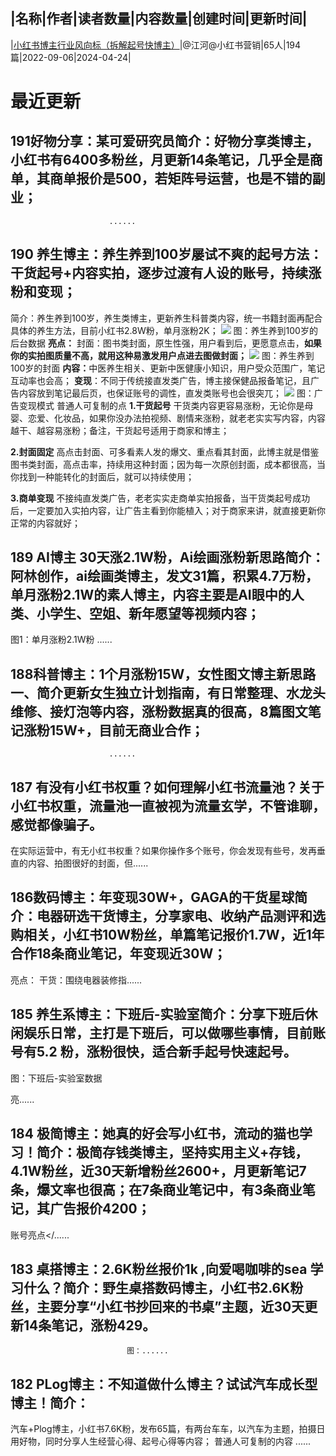 |名称|作者|读者数量|内容数量|创建时间|更新时间|
---
|[小红书博主行业风向标（拆解起号快博主）](https://xiaobot.net/p/Jianghe?refer=0b133df9-27dc-423b-8101-639049001c13)|@江河@小红书营销|65人|194篇|2022-09-06|2024-04-24|

# 最近更新
## 191好物分享：某可爱研究员简介：好物分享类博主，小红书有6400多粉丝，月更新14条笔记，几乎全是商单，其商单报价是500，若矩阵号运营，也是不错的副业；
                          ......
## 190 养生博主：养生养到100岁屡试不爽的起号方法：干货起号+内容实拍，逐步过渡有人设的账号，持续涨粉和变现；

简介：养生养到100岁，养生类博主，更新养生科普类内容，统一书籍封面再配合具体的养生方法，目前小红书2.8W粉，单月涨粉2K；
<img src="https://static.xiaobot.net/file/2024-04-18/25566/fd67acb96385a25d242a6287d231854a.png">                                         图：养生养到100岁的后台数据
<strong>亮点：</strong>
封面：图书类封面，原生性强，用户看到后，更愿意点击，<strong>如果你的实拍图质量不高，就用这种易激发用户点进去图做封面；</strong>
<img src="https://static.xiaobot.net/file/2024-04-18/25566/ddc15d54451b56331fa4bc11a8cc572f.png">                              图：养生养到100岁的封面
<strong>内容：</strong>中医养生相关、更新中医健康小知识，用户受众范围广，笔记互动率也会高；
<strong>变现</strong>：不同于传统接直发类广告，博主接保健品报备笔记，且广告内容放到笔记最后页，也保证账号的调性，直发类账号也会很突兀；
<img src="https://static.xiaobot.net/file/2024-04-18/25566/16a9312c3dfd893bd26815b43486cc30.png">                                             图：广告变现模式
普通人可复制的点
<strong>1.干货起号</strong>
干货类内容更容易涨粉，无论你是母婴、恋爱、化妆品，如果你没办法拍视频、剧情来涨粉，就老老实实写内容，内容越干、越容易涨粉；备注，干货起号适用于商家和博主；

<strong>2.封面固定</strong>
高点击封面、可多看素人发的爆文、重点看其封面，此博主就是借鉴图书类封面，高点击率，持续用这种封面；因为每一次原创封面，成本都很高，当你找到一种能转化的封面后，就可以持续使用；

<strong>3.商单变现</strong>
不接纯直发类广告，老老实实走商单实拍报备，当干货类起号成功后，一定要加入实拍内容，让广告主看到你能植入；对于商家来讲，就直接更新你正常的内容就好；

## 189 AI博主 30天涨2.1W粉，Ai绘画涨粉新思路简介：阿林创作，ai绘画类博主，发文31篇，积累4.7万粉，单月涨粉2.1W的素人博主，内容主要是AI眼中的人类、小学生、空姐、新年愿望等视频内容；
图1：单月涨粉2.1W粉
......
## 188科普博主：1个月涨粉15W，女性图文博主新思路一、简介更新女生独立计划指南，有日常整理、水龙头维修、接灯泡等内容，涨粉数据真的很高，8篇图文笔记涨粉15W+，目前无商业合作；
                          ......
## 187 有没有小红书权重？如何理解小红书流量池？关于小红书权重，流量池一直被视为流量玄学，不管谁聊，感觉都像骗子。

在实际运营中，有无小红书权重？如果你操作多个账号，你会发现有些号，发再垂直的内容、拍图很好的封面，但......
## 186数码博主：年变现30W+，GAGA的干货星球简介：电器研选干货博主，分享家电、收纳产品测评和选购相关，小红书10W粉丝，单篇笔记报价1.7W，近1年合作18条商业笔记，年变现近30W；
亮点：
干货：围绕电器装修指......
## 185 养生系博主：下班后-实验室简介：分享下班后休闲娱乐日常，主打是下班后，可以做哪些事情，目前账号有5.2 粉，涨粉很快，适合新手起号快速起号。

图：下班后-实验室数据

亮......
## 184 极简博主：她真的好会写小红书，流动的猫也学习！简介：极简存钱类博主，坚持实用主义+存钱，4.1W粉丝，近30天新增粉丝2600+，月更新笔记7条，爆文率也很高；在7条商业笔记中，有3条商业笔记，其广告报价4200；
账号亮点</......
## 183 桌搭博主：2.6K粉丝报价1k ,向爱喝咖啡的sea 学习什么？简介：野生桌搭数码博主，小红书2.6K粉丝，主要分享“小红书抄回来的书桌”主题，近30天更新14条笔记，涨粉429。
                              图：......
## 182 PLog博主：不知道做什么博主？试试汽车成长型博主！简介：
汽车+Plog博主，小红书7.6K粉，发布65篇，有两台车车，以汽车为主题，拍摄日用好物，同时分享人生经营心得、起号心得等内容；
普通人可复制的内容
......

